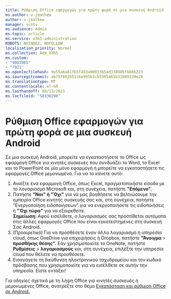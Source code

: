 ```yaml
---
title: Ρύθμιση Office εφαρμογών για πρώτη φορά σε μια συσκευή Android
ms.author: v-jmathew
author: v-jmathew
manager: scotv
ms.audience: Admin
ms.topic: article
ms.service: o365-administration
ROBOTS: NOINDEX, NOFOLLOW
localization_priority: Normal
ms.collection: Adm_O365
ms.custom:
- "9003965"
- "7021"
ms.openlocfilehash: 9e55a6a81fb5f493a00033b5ad338985f668b223
ms.sourcegitcommit: ab75f66355116e995b3cb5505465b31989339e28
ms.translationtype: MT
ms.contentlocale: el-GR
ms.lasthandoff: 08/13/2021
ms.locfileid: "58330290"
---
```

# <a name="set-up-office-apps-for-the-first-time-on-an-android-device"></a>Ρύθμιση Office εφαρμογών για πρώτη φορά σε μια συσκευή Android

Σε μια συσκευή Android, μπορείτε να εγκαταστήσετε το Office ως εφαρμογή Office για κινητές συσκευές που συνδυάζει το Word, το Excel και το PowerPoint σε μία μόνο εφαρμογή ή μπορείτε να εγκαταστήσετε τις εφαρμογές Office μεμονωμένα. Για να το κάνετε αυτό:

1. Ανοίξτε ένα εφαρμογή Office, όπως Excel, πραγματοποιήστε είσοδο με το λογαριασμό Microsoft και, στη συνέχεια, πατήστε **"Επόμενο".**
2. Πατήστε  **"Ναι"** **ή "Όχι"** για να μας βοηθήσετε να βελτιώσουμε την εμπειρία Office κινητής συσκευής σας και, στη συνέχεια, πατήστε "Ενεργοποίηση ειδοποιήσεων" για να ενεργοποιήσετε τις ειδοποιήσεις ή **"Όχι τώρα"** για να εξαιρεθείτε.\
    **Σημείωση:** Αφού εισέλθετε, ο λογαριασμός σας προστίθεται αυτόματα στις άλλες εφαρμογές Office που είναι εγκατεστημένες στη συσκευή Σας Android.
3. (Προαιρετικό) Για να προσθέσετε έναν άλλο λογαριασμό ή υπηρεσία cloud, όπως OneDrive για επιχειρήσεις ή Dropbox, πατήστε **"Άνοιγμα**  >  **προσθήκης θέσης".** Εάν χρησιμοποιείτε το OneNote, πατήστε **Ρυθμίσεις**  >  **λογαριασμούς** και, στη συνέχεια, επιλέξτε την υπηρεσία cloud που θέλετε να προσθέσετε.
4. Εισαγάγετε τη διεύθυνση ηλεκτρονικού ταχυδρομείου και τον κωδικό πρόσβασης που χρησιμοποιείτε για να εισέλθετε σε αυτήν την υπηρεσία. Είστε εντάξει!

Για οδηγίες σχετικά με τη λήψη Office για κινητές συσκευές ή μεμονωμένες Office, ανατρέξτε στο θέμα [Εγκατάσταση και ρύθμιση Office σε Android.](https://go.microsoft.com/fwlink/?linkid=2135287)
